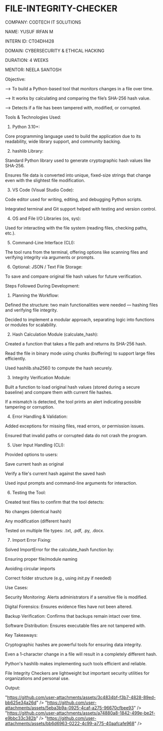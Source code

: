 # FILE-INTEGRITY-CHECKER

COMPANY: CODTECH IT SOLUTIONS

NAME: YUSUF IRFAN M

INTERN ID: CT04DH428

DOMAIN: CYBERSECURITY & ETHICAL HACKING

DURATION: 4 WEEKS

MENTOR: NEELA SANTOSH

Objective:

--> To build a Python-based tool that monitors changes in a file over time.

--> It works by calculating and comparing the file’s SHA-256 hash value.

--> Detects if a file has been tampered with, modified, or corrupted.



Tools & Technologies Used:

1. Python 3.10+:

Core programming language used to build the application due to its readability, wide library support, and community backing.



2. hashlib Library:

Standard Python library used to generate cryptographic hash values like SHA-256.

Ensures file data is converted into unique, fixed-size strings that change even with the slightest file modification.



3. VS Code (Visual Studio Code):

Code editor used for writing, editing, and debugging Python scripts.

Integrated terminal and Git support helped with testing and version control.



4. OS and File I/O Libraries (os, sys):

Used for interacting with the file system (reading files, checking paths, etc.).



5. Command-Line Interface (CLI):

The tool runs from the terminal, offering options like scanning files and verifying integrity via arguments or prompts.



6. Optional: JSON / Text File Storage:

To save and compare original file hash values for future verification.


Steps Followed During Development:

1. Planning the Workflow:

Defined the structure: two main functionalities were needed — hashing files and verifying file integrity.

Decided to implement a modular approach, separating logic into functions or modules for scalability.



2. Hash Calculation Module (calculate_hash):

Created a function that takes a file path and returns its SHA-256 hash.

Read the file in binary mode using chunks (buffering) to support large files efficiently.

Used hashlib.sha256() to compute the hash securely.



3. Integrity Verification Module:

Built a function to load original hash values (stored during a secure baseline) and compare them with current file hashes.

If a mismatch is detected, the tool prints an alert indicating possible tampering or corruption.



4. Error Handling & Validation:

Added exceptions for missing files, read errors, or permission issues.

Ensured that invalid paths or corrupted data do not crash the program.



5. User Input Handling (CLI):

Provided options to users:

Save current hash as original

Verify a file's current hash against the saved hash


Used input prompts and command-line arguments for interaction.



6. Testing the Tool:

Created test files to confirm that the tool detects:

No changes (identical hash)

Any modification (different hash)


Tested on multiple file types: .txt, .pdf, .py, .docx.



7. Import Error Fixing:

Solved ImportError for the calculate_hash function by:

Ensuring proper file/module naming

Avoiding circular imports

Correct folder structure (e.g., using _init_.py if needed)



Use Cases:

Security Monitoring: Alerts administrators if a sensitive file is modified.

Digital Forensics: Ensures evidence files have not been altered.

Backup Verification: Confirms that backups remain intact over time.

Software Distribution: Ensures executable files are not tampered with.


Key Takeaways:

Cryptographic hashes are powerful tools for ensuring data integrity.

Even a 1-character change in a file will result in a completely different hash.

Python's hashlib makes implementing such tools efficient and reliable.

File Integrity Checkers are lightweight but important security utilities for organizations and personal use.


Output:

"https://github.com/user-attachments/assets/3c4834bf-f3b7-4828-89ed-bb625e34a26d" />
"https://github.com/user-attachments/assets/5eba3b9a-0925-4caf-a275-96670cfbee93" />
"https://github.com/user-attachments/assets/a74880a8-1842-499e-be2f-e9bbc33c382b" />
"https://github.com/user-attachments/assets/bb6d6963-0222-4c99-a775-40aafcafe968" />
